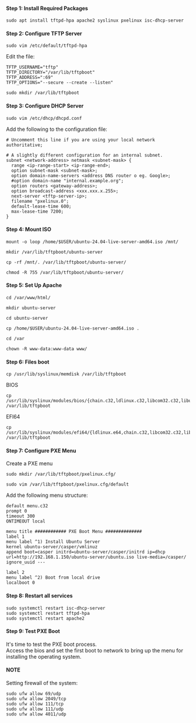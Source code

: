 #### Step 1: Install Required Packages  
```
sudo apt install tftpd-hpa apache2 syslinux pxelinux isc-dhcp-server
```

#### Step 2: Configure TFTP Server  
```
sudo vim /etc/default/tftpd-hpa
```

Edit the file:  
```
TFTP_USERNAME="tftp"
TFTP_DIRECTORY="/var/lib/tftpboot"
TFTP_ADDRESS=":69"
TFTP_OPTIONS="--secure --create --listen"
```

```
sudo mkdir /var/lib/tftpboot
```


#### Step 3: Configure DHCP Server  
```
sudo vim /etc/dhcp/dhcpd.conf
``` 

Add the following to the configuration file:  
```
# Uncomment this line if you are using your local network
authoritative;

# A slightly different configuration for an internal subnet.
subnet <network-address> netmask <subnet-mask> {
  range <ip-range-start> <ip-range-end>;
  option subnet-mask <subnet-mask>;
  option domain-name-servers <address DNS router o eg. Google>; 
  #option domain-name "internal.example.org";
  option routers <gateway-address>;
  option broadcast-address <xxx.xxx.x.255>;
  next-server <tftp-server-ip>;
  filename "pxelinux.0";
  default-lease-time 600;
  max-lease-time 7200;
}
```
#### Step 4: Mount ISO  
```
mount -o loop /home/$USER/ubuntu-24.04-live-server-amd64.iso /mnt/
```
```
mkdir /var/lib/tftpboot/ubuntu-server
```
```
cp -rf /mnt/. /var/lib/tftpboot/ubuntu-server/
```
```
chmod -R 755 /var/lib/tftpboot/ubuntu-server/
```

#### Step 5: Set Up Apache  

```
cd /var/www/html/
```
```
mkdir ubuntu-server
```
```
cd ubuntu-server
```
```
cp /home/$USER/ubuntu-24.04-live-server-amd64.iso .
```
```
cd /var
```
```
chown -R www-data:www-data www/
```

#### Step 6: Files boot  
```
cp /usr/lib/syslinux/memdisk /var/lib/tftpboot
```

BIOS
```
cp /usr/lib/syslinux/modules/bios/{chain.c32,ldlinux.c32,libcom32.c32,libutil.c32,mboot.c32,menu.c32,vesamenu.c32} /var/lib/tftpboot
```

EFI64
```
cp /usr/lib/syslinux/modules/efi64/{ldlinux.e64,chain.c32,libcom32.c32,libutil.c32,mboot.c32,menu.c32,vesamenu.c32} /var/lib/tftpboot
```

#### Step 7: Configure PXE Menu
Create a PXE menu  
```
sudo mkdir /var/lib/tftpboot/pxelinux.cfg/
```
```
sudo vim /var/lib/tftpboot/pxelinux.cfg/default
```
Add the following menu structure:  
```
default menu.c32
prompt 0
timeout 300
ONTIMEOUT local

menu title ############ PXE Boot Menu ##############
label 1
menu label ^1) Install Ubuntu Server
kernel ubuntu-server/casper/vmlinuz
append boot=casper initrd=ubuntu-server/casper/initrd ip=dhcp url=http://192.168.1.150/ubuntu-server/ubuntu.iso live-media=/casper/ ignore_uuid ---

label 2
menu label ^2) Boot from local drive 
localboot 0
```

#### Step 8: Restart all services
```
sudo systemctl restart isc-dhcp-server
sudo systemctl restart tftpd-hpa
sudo systemctl restart apache2
```

#### Step 9: Test PXE Boot  
It's time to test the PXE boot process.  
Access the bios and set the first boot to network to bring up the menu for installing the operating system.

#### NOTE
Setting firewall of the system:  
```
sudo ufw allow 69/udp
sudo ufw allow 2049/tcp
sudo ufw allow 111/tcp
sudo ufw allow 111/udp
sudo ufw allow 4011/udp
```